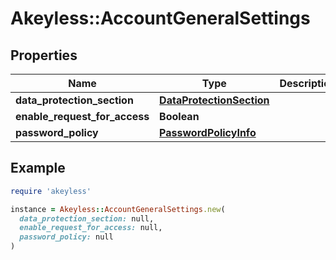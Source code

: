 # Akeyless::AccountGeneralSettings

## Properties

| Name | Type | Description | Notes |
| ---- | ---- | ----------- | ----- |
| **data_protection_section** | [**DataProtectionSection**](DataProtectionSection.md) |  | [optional] |
| **enable_request_for_access** | **Boolean** |  | [optional] |
| **password_policy** | [**PasswordPolicyInfo**](PasswordPolicyInfo.md) |  | [optional] |

## Example

```ruby
require 'akeyless'

instance = Akeyless::AccountGeneralSettings.new(
  data_protection_section: null,
  enable_request_for_access: null,
  password_policy: null
)
```

